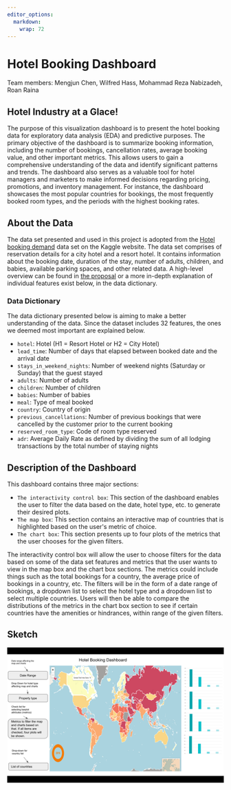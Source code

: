 ```yaml
---
editor_options: 
  markdown: 
    wrap: 72
---
```


# Hotel Booking Dashboard

Team members: Mengjun Chen, Wilfred Hass, Mohammad Reza Nabizadeh, Roan
Raina

## Hotel Industry at a Glace!

The purpose of this visualization dashboard is to present the hotel
booking data for exploratory data analysis (EDA) and predictive
purposes. The primary objective of the dashboard is to summarize booking
information, including the number of bookings, cancellation rates,
average booking value, and other important metrics. This allows users to
gain a comprehensive understanding of the data and identify significant
patterns and trends. The dashboard also serves as a valuable tool for
hotel managers and marketers to make informed decisions regarding
pricing, promotions, and inventory management. For instance, the
dashboard showcases the most popular countries for bookings, the most
frequently booked room types, and the periods with the highest booking
rates.

## About the Data

The data set presented and used in this project is adopted from the
[Hotel booking
demand](https://www.kaggle.com/datasets/jessemostipak/hotel-booking-demand)
data set on the Kaggle website. The data set comprises of reservation
details for a city hotel and a resort hotel. It contains information
about the booking date, duration of the stay, number of adults,
children, and babies, available parking spaces, and other related data.
A high-level overview can be found in [the proposal](Proposal.md) or a
more in-depth explanation of individual features exist below, in the
data dictionary.

### Data Dictionary

The data dictionary presented below is aiming to make a better
understanding of the data. Since the dataset includes 32 features, the
ones we deemed most important are explained below.

-   `hotel`: Hotel (H1 = Resort Hotel or H2 = City Hotel)
-   `lead_time`: Number of days that elapsed between booked date and the
    arrival date
-   `stays_in_weekend_nights`: Number of weekend nights (Saturday or
    Sunday) that the guest stayed
-   `adults`: Number of adults
-   `children`: Number of children
-   `babies`: Number of babies
-   `meal`: Type of meal booked
-   `country`: Country of origin
-   `previous_cancellations`: Number of previous bookings that were
    cancelled by the customer prior to the current booking
-   `reserved_room_type`: Code of room type reserved
-   `adr`: Average Daily Rate as defined by dividing the sum of all
    lodging transactions by the total number of staying nights

## Description of the Dashboard

This dashboard contains three major sections:

-   `The interactivity control box`: This section of the dashboard
    enables the user to filter the data based on the date, hotel type,
    etc. to generate their desired plots.
-   `The map box`: This section contains an interactive map of countries
    that is highlighted based on the user's metric of choice.
-   `The chart box`: This section presents up to four plots of the
    metrics that the user chooses for the given filters.

The interactivity control box will allow the user to choose filters for
the data based on some of the data set features and metrics that the
user wants to view in the map box and the chart box sections. The
metrics could include things such as the total bookings for a country,
the average price of bookings in a country, etc. The filters will be in
the form of a date range of bookings, a dropdown list to select the
hotel type and a dropdown list to select multiple countries. Users will
then be able to compare the distributions of the metrics in the chart
box section to see if certain countries have the amenities or
hindrances, within range of the given filters.

## Sketch

![](sketch.png)
